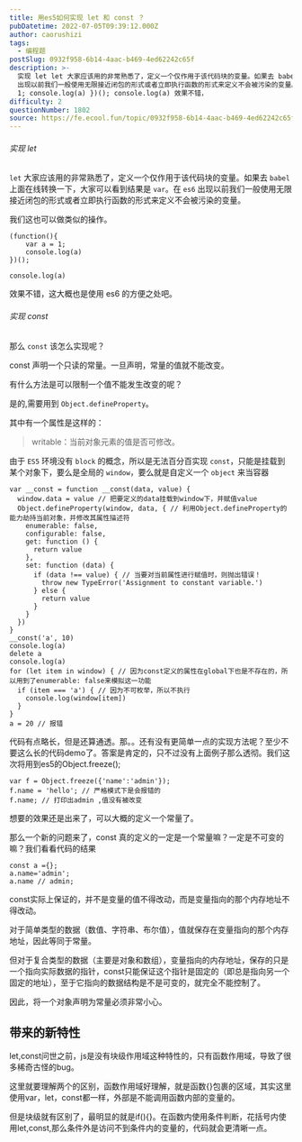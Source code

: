 ```yaml
---
title: 用es5如何实现 let 和 const ？
pubDatetime: 2022-07-05T09:39:12.000Z
author: caorushizi
tags:
  - 编程题
postSlug: 0932f958-6b14-4aac-b469-4ed62242c65f
description: >-
  实现 let let 大家应该用的非常熟悉了，定义一个仅作用于该代码块的变量。如果去 babel 上面在线转换一下，大家可以看到结果是 var。在 es6
  出现以前我们一般使用无限接近闭包的形式或者立即执行函数的形式来定义不会被污染的变量。 我们这也可以做类似的操作。 (function(){ var a =
  1; console.log(a) })(); console.log(a) 效果不错，
difficulty: 2
questionNumber: 1802
source: https://fe.ecool.fun/topic/0932f958-6b14-4aac-b469-4ed62242c65f
---
```



###### 实现 let

`let` 大家应该用的非常熟悉了，定义一个仅作用于该代码块的变量。如果去 `babel` 上面在线转换一下，大家可以看到结果是 `var`。在 `es6` 出现以前我们一般使用无限接近闭包的形式或者立即执行函数的形式来定义不会被污染的变量。

我们这也可以做类似的操作。

```
(function(){
	var a = 1;
    console.log(a)
})();

console.log(a)
```

效果不错，这大概也是使用 es6 的方便之处吧。

###### 实现 const

那么 `const` 该怎么实现呢？

const 声明一个只读的常量。一旦声明，常量的值就不能改变。

有什么方法是可以限制一个值不能发生改变的呢？

是的,需要用到 `Object.defineProperty`。

其中有一个属性是这样的：

> writable：当前对象元素的值是否可修改。

由于 `ES5` 环境没有 `block` 的概念，所以是无法百分百实现 `const`，只能是挂载到某个对象下，要么是全局的 `window`，要么就是自定义一个 `object` 来当容器

```
var __const = function __const(data, value) {
  window.data = value // 把要定义的data挂载到window下，并赋值value
  Object.defineProperty(window, data, { // 利用Object.defineProperty的能力劫持当前对象，并修改其属性描述符
    enumerable: false,
    configurable: false,
    get: function () {
      return value
    },
    set: function (data) {
      if (data !== value) { // 当要对当前属性进行赋值时，则抛出错误！
        throw new TypeError('Assignment to constant variable.')
      } else {
        return value
      }
    }
  })
}
__const('a', 10)
console.log(a)
delete a
console.log(a)
for (let item in window) { // 因为const定义的属性在global下也是不存在的，所以用到了enumerable: false来模拟这一功能
  if (item === 'a') { // 因为不可枚举，所以不执行
    console.log(window[item])
  }
}
a = 20 // 报错

```

代码有点略长，但是还算通透。那。。还有没有更简单一点的实现方法呢？至少不要这么长的代码demo了。答案是肯定的，只不过没有上面例子那么透彻。我们这次将用到es5的Object.freeze();

```
var f = Object.freeze({'name':'admin'});
f.name = 'hello'; // 严格模式下是会报错的
f.name; // 打印出admin ,值没有被改变

```

想要的效果还是出来了，可以大概的定义一个常量了。

那么一个新的问题来了，const 真的定义的一定是一个常量嘛？一定是不可变的嘛？我们看看代码的结果

```
const a ={};
a.name='admin';
a.name // admin;

```

const实际上保证的，并不是变量的值不得改动，而是变量指向的那个内存地址不得改动。

对于简单类型的数据（数值、字符串、布尔值），值就保存在变量指向的那个内存地址，因此等同于常量。

但对于复合类型的数据（主要是对象和数组），变量指向的内存地址，保存的只是一个指向实际数据的指针，const只能保证这个指针是固定的（即总是指向另一个固定的地址），至于它指向的数据结构是不是可变的，就完全不能控制了。

因此，将一个对象声明为常量必须非常小心。

## 带来的新特性

let,const问世之前，js是没有块级作用域这种特性的，只有函数作用域，导致了很多稀奇古怪的bug。

这里就要理解两个的区别，函数作用域好理解，就是函数{}包裹的区域，其实这里使用var，let，const都一样，外部是不能调用函数内部的变量的。

但是块级就有区别了，最明显的就是if(){}。在函数内使用条件判断，花括号内使用let,const,那么条件外是访问不到条件内的变量的，代码就会更清晰一点。
